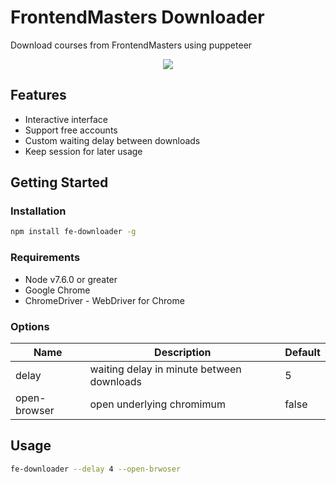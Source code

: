 # FrontendMasters Downloader

Download courses from FrontendMasters using puppeteer

<p align="center">
    <img src="https://raw.githubusercontent.com/me-majidi/fe-downloader/master/demo-min.gif"/>
</p>

## Features

* Interactive interface
* Support free accounts
* Custom waiting delay between downloads
* Keep session for later usage

## Getting Started

### Installation

```bash
npm install fe-downloader -g
```

### Requirements

* Node v7.6.0 or greater
* Google Chrome
* ChromeDriver - WebDriver for Chrome

### Options

| Name         | Description                               | Default |
| ------------ | ----------------------------------------- | ------- |
| delay        | waiting delay in minute between downloads | 5       |
| open-browser | open underlying chromimum                 | false   |

## Usage

```bash
fe-downloader --delay 4 --open-brwoser
```
